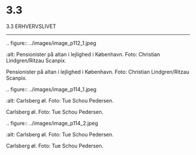 # 3.3

3.3 
ERHVERVSLIVET


---

<!-- Figures extracted from nearby pages -->

.. figure:: ../images/image_p112_1.jpeg

   :alt: Pensionister på altan i lejlighed i København.  Foto: Christian Lindgren/Ritzau Scanpix.

   Pensionister på altan i lejlighed i København.  Foto: Christian Lindgren/Ritzau Scanpix.

.. figure:: ../images/image_p114_1.jpeg

   :alt: Carlsberg øl. Foto: Tue Schou Pedersen.

   Carlsberg øl. Foto: Tue Schou Pedersen.

.. figure:: ../images/image_p114_2.jpeg

   :alt: Carlsberg øl. Foto: Tue Schou Pedersen.

   Carlsberg øl. Foto: Tue Schou Pedersen.
